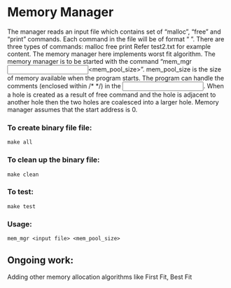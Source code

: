 # Memory Manager
The manager reads an input file which contains set of “malloc”, “free” and “print” commands. Each command in the file will be of format “<command id> <command>”. There are three types of commands: 
    malloc <size>
    free <command id>
    print
Refer test2.txt for example content.
The memory manager here implements worst fit algorithm. The memory manager is to be started with the command “mem_mgr<input  file><mem_pool_size>”.
    mem_pool_size is  the size  of memory available when the program starts.
The program can handle the comments (enclosed within /* */) in the <input file>. When a hole is created as a result of free command and the hole is adjacent to another hole then the two holes are coalesced  into  a  larger  hole. Memory manager assumes that the start address is 0.

### To create binary file file:
    make all
### To clean up the binary file:
    make clean
### To test:
    make test

### Usage:
    mem_mgr <input file> <mem_pool_size>

## Ongoing work:
Adding other memory allocation algorithms like First Fit, Best Fit
